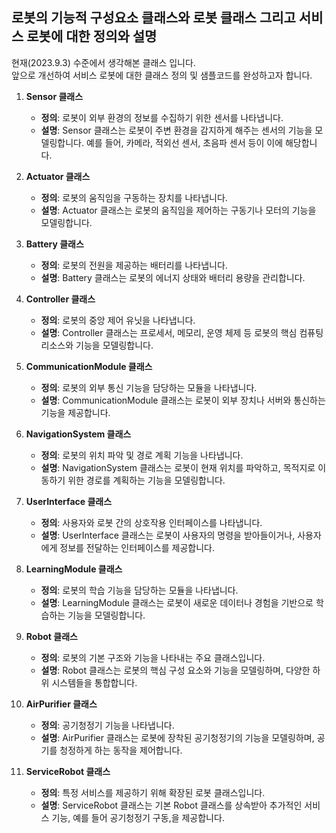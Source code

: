 ## 로봇의 기능적 구성요소 클래스와 로봇 클래스 그리고 서비스 로봇에 대한 정의와 설명
현재(2023.9.3) 수준에서 생각해본 클래스 입니다.  
앞으로 개선하여 서비스 로봇에 대한 클래스 정의 및 샘플코드를 완성하고자 합니다.


1. **Sensor 클래스**
    - **정의**: 로봇이 외부 환경의 정보를 수집하기 위한 센서를 나타냅니다.
    - **설명**: Sensor 클래스는 로봇이 주변 환경을 감지하게 해주는 센서의 기능을 모델링합니다. 예를 들어, 카메라, 적외선 센서, 초음파 센서 등이 이에 해당합니다.

2. **Actuator 클래스**
    - **정의**: 로봇의 움직임을 구동하는 장치를 나타냅니다.
    - **설명**: Actuator 클래스는 로봇의 움직임을 제어하는 구동기나 모터의 기능을 모델링합니다.

3. **Battery 클래스**
    - **정의**: 로봇의 전원을 제공하는 배터리를 나타냅니다.
    - **설명**: Battery 클래스는 로봇의 에너지 상태와 배터리 용량을 관리합니다.

4. **Controller 클래스**
    - **정의**: 로봇의 중앙 제어 유닛을 나타냅니다.
    - **설명**: Controller 클래스는 프로세서, 메모리, 운영 체제 등 로봇의 핵심 컴퓨팅 리소스와 기능을 모델링합니다.

5. **CommunicationModule 클래스**
    - **정의**: 로봇의 외부 통신 기능을 담당하는 모듈을 나타냅니다.
    - **설명**: CommunicationModule 클래스는 로봇이 외부 장치나 서버와 통신하는 기능을 제공합니다.

6. **NavigationSystem 클래스**
    - **정의**: 로봇의 위치 파악 및 경로 계획 기능을 나타냅니다.
    - **설명**: NavigationSystem 클래스는 로봇이 현재 위치를 파악하고, 목적지로 이동하기 위한 경로를 계획하는 기능을 모델링합니다.

7. **UserInterface 클래스**
    - **정의**: 사용자와 로봇 간의 상호작용 인터페이스를 나타냅니다.
    - **설명**: UserInterface 클래스는 로봇이 사용자의 명령을 받아들이거나, 사용자에게 정보를 전달하는 인터페이스를 제공합니다.

8. **LearningModule 클래스**
    - **정의**: 로봇의 학습 기능을 담당하는 모듈을 나타냅니다.
    - **설명**: LearningModule 클래스는 로봇이 새로운 데이터나 경험을 기반으로 학습하는 기능을 모델링합니다.

9. **Robot 클래스**
    - **정의**: 로봇의 기본 구조와 기능을 나타내는 주요 클래스입니다.
    - **설명**: Robot 클래스는 로봇의 핵심 구성 요소와 기능을 모델링하며, 다양한 하위 시스템들을 통합합니다.

10. **AirPurifier 클래스**
    - **정의**: 공기청정기 기능을 나타냅니다.
    - **설명**: AirPurifier 클래스는 로봇에 장착된 공기청정기의 기능을 모델링하며, 공기를 청정하게 하는 동작을 제어합니다.

11. **ServiceRobot 클래스**
    - **정의**: 특정 서비스를 제공하기 위해 확장된 로봇 클래스입니다.
    - **설명**: ServiceRobot 클래스는 기본 Robot 클래스를 상속받아 추가적인 서비스 기능, 예를 들어 공기청정기 구동,을 제공합니다.


